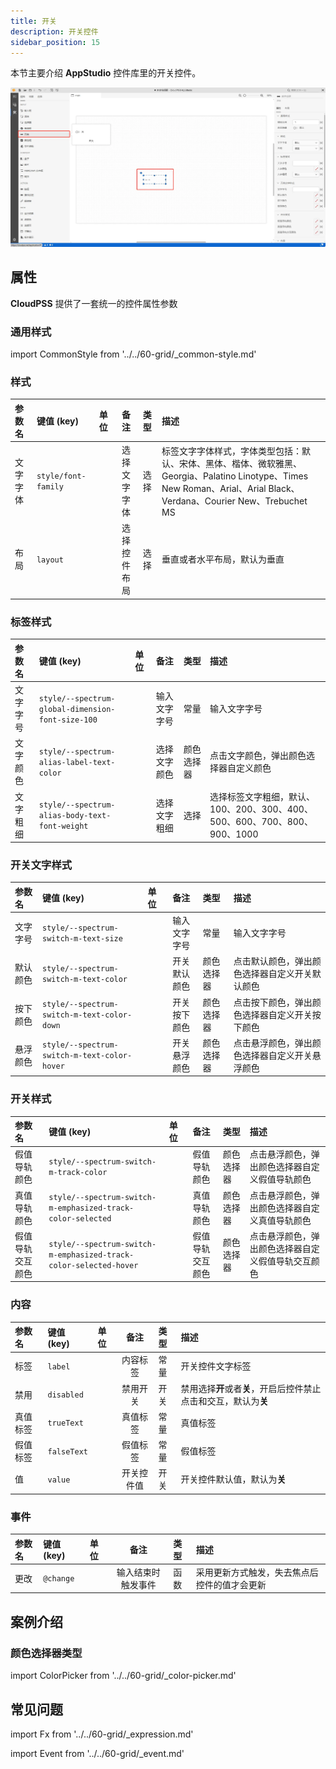 ```yaml
---
title: 开关
description: 开关控件
sidebar_position: 15
---
```


本节主要介绍 **AppStudio** 控件库里的开关控件。

![开关控件](image.png "开关控件")

## 属性

**CloudPSS** 提供了一套统一的控件属性参数

### 通用样式

import CommonStyle from '../../60-grid/_common-style.md'

<CommonStyle />


### 样式

| 参数名 | 键值 (key) | 单位 | 备注 | 类型 | 描述 |
| :--- | :--- | :--- | :--: | :--- | :--- |
| 文字字体 | `style/font-family` |  | 选择文字字体 | 选择 | 标签文字字体样式，字体类型包括：默认、宋体、黑体、楷体、微软雅黑、Georgia、Palatino Linotype、Times New Roman、Arial、Arial Black、Verdana、Courier New、Trebuchet MS |
| 布局 | `layout` |  | 选择控件布局 | 选择 | 垂直或者水平布局，默认为垂直 |

### 标签样式

| 参数名 | 键值 (key) | 单位 | 备注 | 类型 | 描述 |
| :--- | :--- | :--- | :--: | :--- | :--- |
| 文字字号 | `style/--spectrum-global-dimension-font-size-100` |  | 输入文字字号 | 常量 | 输入文字字号 |
| 文字颜色 | `style/--spectrum-alias-label-text-color` |  | 选择文字颜色 | 颜色选择器 | 点击文字颜色，弹出颜色选择器自定义颜色 |
| 文字粗细 | `style/--spectrum-alias-body-text-font-weight` |  | 选择文字粗细 | 选择 | 选择标签文字粗细，默认、100、200、300、400、500、600、700、800、900、1000 |

### 开关文字样式

| 参数名 | 键值 (key) | 单位 | 备注 | 类型 | 描述 |
| :--- | :--- | :--- | :--: | :--- | :--- |
| 文字字号 | `style/--spectrum-switch-m-text-size` |  | 输入文字字号 | 常量 | 输入文字字号 |
| 默认颜色 | `style/--spectrum-switch-m-text-color` |  | 开关默认颜色 | 颜色选择器 | 点击默认颜色，弹出颜色选择器自定义开关默认颜色 |
| 按下颜色 | `style/--spectrum-switch-m-text-color-down` |  | 开关按下颜色 | 颜色选择器 | 点击按下颜色，弹出颜色选择器自定义开关按下颜色 |
| 悬浮颜色 | `style/--spectrum-switch-m-text-color-hover` |  | 开关悬浮颜色 | 颜色选择器 | 点击悬浮颜色，弹出颜色选择器自定义开关悬浮颜色 |

### 开关样式

| 参数名 | 键值 (key) | 单位 | 备注 | 类型 | 描述 |
| :--- | :--- | :--- | :--: | :--- | :--- |
| 假值导轨颜色 | `style/--spectrum-switch-m-track-color` |  | 假值导轨颜色 | 颜色选择器 | 点击悬浮颜色，弹出颜色选择器自定义假值导轨颜色 |
| 真值导轨颜色 | `style/--spectrum-switch-m-emphasized-track-color-selected` |  | 真值导轨颜色 | 颜色选择器 | 点击悬浮颜色，弹出颜色选择器自定义真值导轨颜色 |
| 假值导轨交互颜色 | `style/--spectrum-switch-m-emphasized-track-color-selected-hover` |  | 假值导轨交互颜色 | 颜色选择器 | 点击悬浮颜色，弹出颜色选择器自定义假值导轨交互颜色 |

### 内容

| 参数名 | 键值 (key) | 单位 | 备注 | 类型 | 描述 |
| :--- | :--- | :--- | :--: | :--- | :--- |
| 标签 | `label` |  | 内容标签 | 常量 | 开关控件文字标签 |
| 禁用 | `disabled` |  | 禁用开关 | 开关 | 禁用选择**开**或者**关**，开启后控件禁止点击和交互，默认为**关** |
| 真值标签 | `trueText` |  | 真值标签 | 常量 | 真值标签 |
| 假值标签 | `falseText` |  | 假值标签 | 常量 | 假值标签 |
| 值 | `value` |  | 开关控件值 | 开关 | 开关控件默认值，默认为**关** |


### 事件


| 参数名 | 键值 (key) | 单位 | 备注 | 类型 | 描述 |
| :--- | :--- | :--- | :--: | :--- | :--- |
| 更改 | `@change` |  | 输入结束时触发事件 | 函数 | 采用更新方式触发，失去焦点后控件的值才会更新 |

## 案例介绍

### 颜色选择器类型

import ColorPicker from '../../60-grid/_color-picker.md'

<ColorPicker />

## 常见问题



import Fx from '../../60-grid/_expression.md'

<Fx />



import Event from '../../60-grid/_event.md'

<Event />